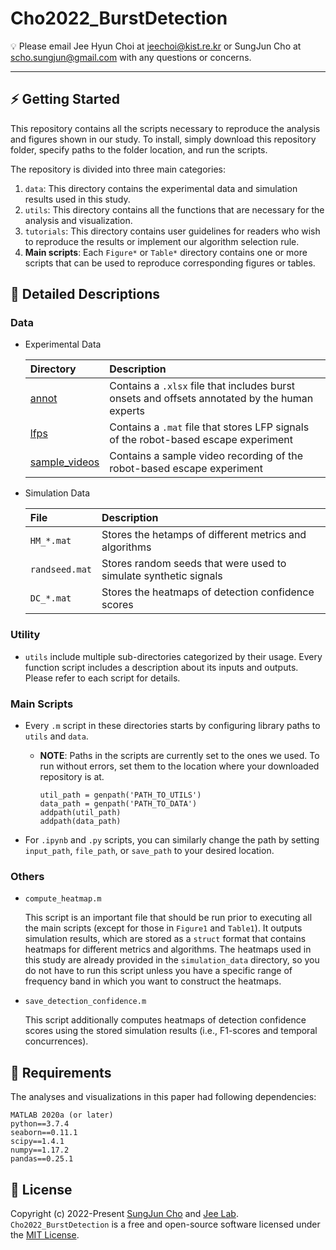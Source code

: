 # Cho2022_BurstDetection

💡 Please email Jee Hyun Choi at jeechoi@kist.re.kr or SungJun Cho at scho.sungjun@gmail.com with any questions or concerns.

---

## ⚡️ Getting Started

This repository contains all the scripts necessary to reproduce the analysis and figures shown in our study. To install, simply download this repository folder, specify paths to the folder location, and run the scripts.

The repository is divided into three main categories:

1. `data`: This directory contains the experimental data and simulation results used in this study.
2. `utils`: This directory contains all the functions that are necessary for the analysis and visualization.
3. `tutorials`: This directory contains user guidelines for readers who wish to reproduce the results or implement our algorithm selection rule.
4. **Main scripts**: Each `Figure*` or `Table*` directory contains one or more scripts that can be used to reproduce corresponding figures or tables.

## 📄 Detailed Descriptions

### Data
* Experimental Data

   | Directory                                        | Description                                                                               |
   | :----------------------------------------------- | :---------------------------------------------------------------------------------------- |
   | [annot](https://github.com/jeelabKIST/Cho2022_BurstDetection/tree/main/data/experimental_data/ESCAPE/annot)| Contains a `.xlsx` file that includes burst onsets and offsets annotated by the human experts|
   | [lfps](https://github.com/jeelabKIST/Cho2022_BurstDetection/tree/main/data/experimental_data/ESCAPE/lfps)| Contains a `.mat` file that stores LFP signals of the robot-based escape experiment|
   | [sample_videos](https://github.com/jeelabKIST/Cho2022_BurstDetection/tree/main/data/experimental_data/ESCAPE/sample_videos)| Contains a sample video recording of the robot-based escape experiment|   

* Simulation Data

   | File           | Description                                                     |
   | :------------- | :-------------------------------------------------------------- |
   | `HM_*.mat`     | Stores the hetamps of different metrics and algorithms          |
   | `randseed.mat` | Stores random seeds that were used to simulate synthetic signals|
   | `DC_*.mat`     | Stores the heatmaps of detection confidence scores              |   

### Utility
* `utils` include multiple sub-directories categorized by their usage. Every function script includes a description about its inputs and outputs. Please refer to each script for details.

### Main Scripts
* Every `.m` script in these directories starts by configuring library paths to `utils` and `data`.
    * **NOTE**: Paths in the scripts are currently set to the ones we used. To run without errors, set them to the location where your downloaded repository is at.

        ```
        util_path = genpath('PATH_TO_UTILS')
        data_path = genpath('PATH_TO_DATA')
        addpath(util_path)
        addpath(data_path)
        ```
* For `.ipynb` and `.py` scripts, you can similarly change the path by setting `input_path`, `file_path`, or `save_path` to your desired location.

### Others
* `compute_heatmap.m`

  This script is an important file that should be run prior to executing all the main scripts (except for those in `Figure1` and `Table1`). It outputs simulation results, which are stored as a `struct` format that contains heatmaps for different metrics and algorithms. The heatmaps used in this study are already provided in the `simulation_data` directory, so you do not have to run this script unless you have a specific range of frequency band in which you want to construct the heatmaps.
  
* `save_detection_confidence.m`

  This script additionally computes heatmaps of detection confidence scores using the stored simulation results (i.e., F1-scores and temporal concurrences).

## 🎯 Requirements
The analyses and visualizations in this paper had following dependencies:

```
MATLAB 2020a (or later)
python==3.7.4
seaborn==0.11.1
scipy==1.4.1
numpy==1.17.2
pandas==0.25.1
```

## 🪪 License
Copyright (c) 2022-Present [SungJun Cho](https://github.com/scho97) and [Jee Lab](https://www.jeelab.net/). `Cho2022_BurstDetection` is a free and open-source software licensed under the [MIT License](https://github.com/jeelabKIST/Cho2022_BurstDetection/blob/main/LICENSE).
